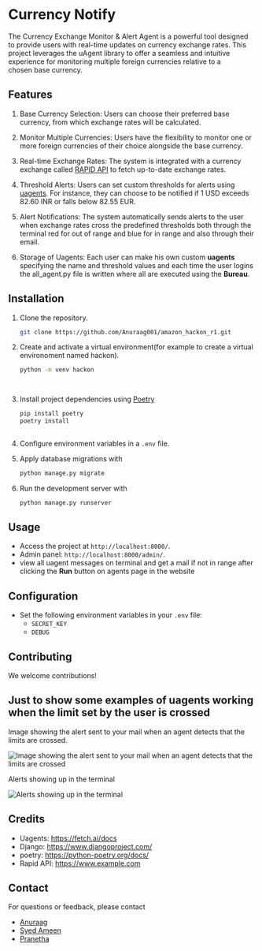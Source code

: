 # Currency Notify

The Currency Exchange Monitor & Alert Agent is a powerful tool designed to provide users with real-time updates on currency exchange rates. This project leverages the uAgent library to offer a seamless and intuitive experience for monitoring multiple foreign currencies relative to a chosen base currency.

## Features
1. Base Currency Selection: Users can choose their preferred base currency, from which exchange rates will be calculated.

2. Monitor Multiple Currencies: Users have the flexibility to monitor one or more foreign currencies of their choice alongside the base currency.

3. Real-time Exchange Rates: The system is integrated with a currency exchange  called  [RAPID API](https://www.example.com) to fetch up-to-date exchange rates.

4. Threshold Alerts: Users can set custom thresholds for alerts using [uagents](https://github.com/fetchai/uAgents).  For instance, they can choose to be notified if 1 USD exceeds 82.60 INR or falls below 82.55 EUR.

5. Alert Notifications: The system automatically sends alerts to the user when exchange rates cross the predefined thresholds both through the terminal red for out of range and blue for in range and also through their email.

6. Storage of Uagents: Each user can make his own custom **uagents** specifying the name and threshold values and each time the user logins the all_agent.py file is written where all are executed using the **Bureau**.
## Installation

1. Clone the repository.
    ```bash
    git clone https://github.com/Anuraag001/amazon_hackon_r1.git


3. Create and activate a virtual environment(for example to create a virtual environoment named hackon).
   ```bash
   python -m venv hackon
   
  
4. Install project dependencies using [Poetry](https://python-poetry.org/docs/)
   ```bash
   pip install poetry
   poetry install
  
   
5. Configure environment variables in a `.env` file.
   
6. Apply database migrations with
   ```bash
   python manage.py migrate

   
7. Run the development server with
   ```bash
   python manage.py runserver


## Usage

- Access the project at `http://localhost:8000/`.
- Admin panel: `http://localhost:8000/admin/`.
- view all uagent messages on terminal and get a mail if not in range after clicking the **Run** button on agents page in the website

## Configuration

- Set the following environment variables in your `.env` file:
  - `SECRET_KEY`
  - `DEBUG`

## Contributing

We welcome contributions! 

## Just to show some examples of uagents working when the limit set by the user is crossed

Image showing the alert sent to your mail when an agent detects that the limits are crossed.

![Image showing the alert sent to your mail when an agent detects that the limits are crossed](./currency_alert/Main/static/img/scr1.png)



Alerts showing up in the terminal

![Alerts showing up in the terminal](./currency_alert/Main/static/img/sc2.png)




## Credits

- Uagents: https://fetch.ai/docs
- Django: https://www.djangoproject.com/
- poetry: https://python-poetry.org/docs/
- Rapid API: https://www.example.com

## Contact

For questions or feedback, please contact 
- [Anuraag](mailto:anuraagbv1@gmail.com)
- [Syed Ameen](mailto:bangaloreameen@gmail.com)
- [Pranetha](mailto:pranethacoding@gmail.com)
